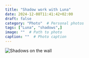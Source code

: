 ```yaml
---
title: "Shadow work with Luna"
date: 2024-12-08T11:41:42+02:00
draft: false
category: "Photo"  # Personal photos
tags: ["Luna", "shadows",]
image: ""  # Path to photo
caption: ""  # Photo caption
---
```

![Shadows on the wall](/img/photo/shadow-work.jpg)
